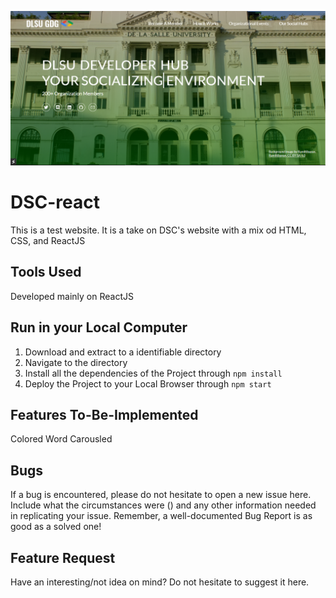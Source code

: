 ![Landing Page](./github-resources/landingpage.png)

# DSC-react
This is a test website. It is a take on DSC's website with a mix od HTML, CSS, and ReactJS

## Tools Used
Developed mainly on ReactJS

## Run in your Local Computer
1. Download and extract to a identifiable directory
2. Navigate to the directory
3. Install all the dependencies of the Project through `npm install`
4. Deploy the Project to your Local Browser through `npm start`

## Features To-Be-Implemented
Colored Word Carousled

## Bugs
If a bug is encountered, please do not hesitate to open a new issue here. Include what the circumstances were () and any other information needed in replicating your issue. Remember, a well-documented Bug Report is as good as a solved one! 

## Feature Request
Have an interesting/not idea on mind? Do not hesitate to suggest it here.
